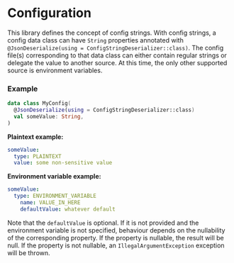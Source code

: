 # Configuration

This library defines the concept of config strings.
With config strings, a config data class can have `String` properties
annotated with `@JsonDeserialize(using = ConfigStringDeserializer::class)`.
The config file(s) corresponding to that data class can either contain regular strings
or delegate the value to another source.
At this time, the only other supported source is environment variables.

### Example

```kotlin
data class MyConfig(
  @JsonDeserialize(using = ConfigStringDeserializer::class)
  val someValue: String,
)
```

**Plaintext example:**
```yaml
someValue:
  type: PLAINTEXT
  value: some non-sensitive value
```

**Environment variable example:**
```yaml
someValue:
  type: ENVIRONMENT_VARIABLE
    name: VALUE_IN_HERE
    defaultValue: whatever default
```
Note that the `defaultValue` is optional.
If it is not provided and the environment variable is not specified,
behaviour depends on the nullability of the corresponding property.
If the property is nullable, the result will be null.
If the property is not nullable, an `IllegalArgumentException` exception will be thrown.
